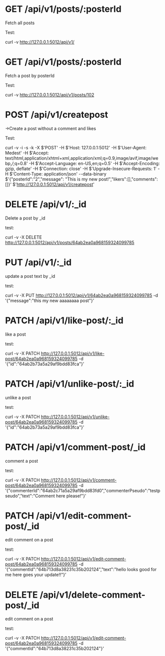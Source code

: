 
GET /api/v1/posts/:posterId
============================================

Fetch all posts

Test:

curl -v http://127.0.0.1:5012/api/v1/


GET /api/v1/posts/:posterId
============================================

Fetch a post by posterId

Test:

curl -v http://127.0.0.1:5012/api/v1/posts/102

POST /api/v1/createpost
============================================

->Create a post without a comment and likes

Test:

curl -v -i -s -k -X $'POST'     -H $'Host: 127.0.0.1:5012' -H $'User-Agent: Medest' -H $'Accept: text/html,application/xhtml+xml,application/xml;q=0.9,image/avif,image/webp,*/*;q=0.8' -H $'Accept-Language: en-US,en;q=0.5' -H $'Accept-Encoding: gzip, deflate' -H $'Connection: close' -H $'Upgrade-Insecure-Requests: 1' -H $'Content-Type: application/json' --data-binary $'{\"posterId\":\"2\",\"message\": \"This is my new post!\",\"likers\":[],\"comments\":[]}'     $'http://127.0.0.1:5012/api/v1/createpost'


DELETE /api/v1/:_id
============================================


Delete a post by _id

test:

curl -v -X DELETE http://127.0.0.1:5012/api/v1/posts/64ab2ea0a968159324099785

PUT /api/v1/:_id
============================================
update a post text by _id

test:

curl -v -X PUT http://127.0.0.1:5012/api/v1/64ab2ea0a968159324099785 -d '{\"message\":\"this my new aaaaaaaa post\"}'

PATCH /api/v1/like-post/:_id
============================================
like a post

test:

curl -v -X PATCH http://127.0.0.1:5012/api/v1/like-post/64ab2ea0a968159324099785 -d '{\"id\":\"64ab2b73a5a29af9bdd83fca\"}'


PATCH /api/v1/unlike-post/:_id
============================================
unlike a post

test:

curl -v -X PATCH http://127.0.0.1:5012/api/v1/unlike-post/64ab2ea0a968159324099785 -d '{\"id\":\"64ab2b73a5a29af9bdd83fca\"}'

PATCH /api/v1/comment-post/_id
============================================

comment a post

test:

curl -v -X PATCH http://127.0.0.1:5012/api/v1/comment-post/64ab2ea0a968159324099785 -d '{\"commenterId\":\"64ab2c71a5a29af9bdd83fd0\",\"commenterPseudo\":\"testpseudo\",\"text\":\"Comment here please!\"}'

PATCH /api/v1/edit-comment-post/_id
==============================================

edit comment on a post

test:

curl -v -X PATCH http://127.0.0.1:5012/api/v1/edit-comment-post/64ab2ea0a968159324099785 -d '{\"commentId\":\"64b713d8a38231c35b202124\",\"text\":\"hello looks good for me here goes your update!!\"}'


DELETE /api/v1/delete-comment-post/_id
==============================================

edit comment on a post

test:

curl -v -X PATCH http://127.0.0.1:5012/api/v1/edit-comment-post/64ab2ea0a968159324099785 -d '{\"commentId\":\"64b713d8a38231c35b202124\"}'
